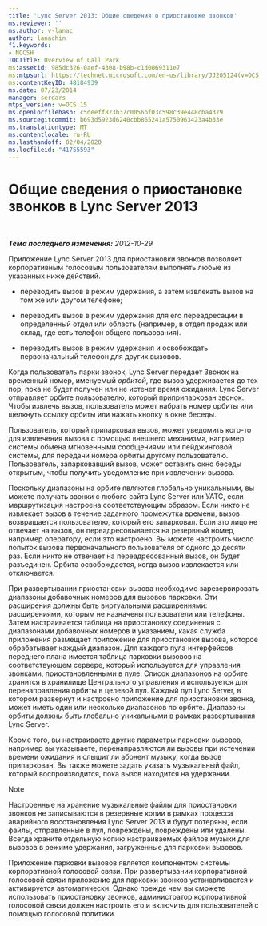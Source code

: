 ```yaml
---
title: 'Lync Server 2013: Общие сведения о приостановке звонков'
ms.reviewer: ''
ms.author: v-lanac
author: lanachin
f1.keywords:
- NOCSH
TOCTitle: Overview of Call Park
ms:assetid: 985dc326-0aef-4308-b98b-c1d0069311e7
ms:mtpsurl: https://technet.microsoft.com/en-us/library/JJ205124(v=OCS.15)
ms:contentKeyID: 48184939
ms.date: 07/23/2014
manager: serdars
mtps_version: v=OCS.15
ms.openlocfilehash: c5deeff873b37c0056bf03c598c39e448cba4379
ms.sourcegitcommit: b693d5923d6240cbb865241a5750963423a4b33e
ms.translationtype: MT
ms.contentlocale: ru-RU
ms.lasthandoff: 02/04/2020
ms.locfileid: "41755593"
---
```

<div data-xmlns="http://www.w3.org/1999/xhtml">

<div class="topic" data-xmlns="http://www.w3.org/1999/xhtml" data-msxsl="urn:schemas-microsoft-com:xslt" data-cs="http://msdn.microsoft.com/en-us/">

<div data-asp="http://msdn2.microsoft.com/asp">

# <a name="overview-of-call-park-in-lync-server-2013"></a>Общие сведения о приостановке звонков в Lync Server 2013

</div>

<div id="mainSection">

<div id="mainBody">

<span> </span>

_**Тема последнего изменения:** 2012-10-29_

Приложение Lync Server 2013 для приостановки звонков позволяет корпоративным голосовым пользователям выполнять любые из указанных ниже действий.

  - переводить вызов в режим удержания, а затем извлекать вызов на том же или другом телефоне;

  - переводить вызов в режим удержания для его переадресации в определенный отдел или область (например, в отдел продаж или склад, где есть телефон общего пользования).

  - переводить вызов в режим удержания и освобождать первоначальный телефон для других вызовов.

Когда пользователь парки звонок, Lync Server передает Звонок на временный номер, именуемый *орбитой*, где вызов удерживается до тех пор, пока не будет получен или не истечет время ожидания. Lync Server отправляет орбите пользователю, который приприпаркован звонок. Чтобы извлечь вызов, пользователь может набрать номер орбиты или щелкнуть ссылку орбиты или нажать кнопку в окне беседы.

Пользователь, который припарковал вызов, может уведомить кого-то для извлечения вызова с помощью внешнего механизма, например системы обмена мгновенными сообщениями или пейджинговой системы, для передачи номера орбиты другому пользователю. Пользователь, запарковавший вызов, может оставить окно беседы открытым, чтобы получить уведомление при извлечении вызова.

Поскольку диапазоны на орбите являются глобально уникальными, вы можете получать звонки с любого сайта Lync Server или УАТС, если маршрутизация настроена соответствующим образом. Если никто не извлекает вызов в течение заданного промежутка времени, вызов возвращается пользователю, который его запарковал. Если это лицо не отвечает на вызов, он переадресовывается на резервный номер, например оператору, если это настроено. Вы можете настроить число попыток вызова первоначального пользователя от одного до десяти раз. Если никто не отвечает на переадресованный вызов, он будет разъединен. Орбита освобождается, когда вызов извлекается или отключается.

При развертывании приостановки вызова необходимо зарезервировать диапазоны добавочных номеров для вызовов парковки. Эти расширения должны быть виртуальными расширениями: расширениями, которым не назначены пользователи или телефоны. Затем настраивается таблица на приостановку соединения с диапазонами добавочных номеров и указанием, какая служба приложения размещает приложение для приостановки вызова, которое обрабатывает каждый диапазон. Для каждого пула интерфейсов переднего плана имеется таблица парковки вызовов на соответствующем сервере, который используется для управления звонками, приостановленными в пуле. Список диапазонов на орбите хранится в хранилище Центрального управления и используется для перенаправления орбиты в целевой пул. Каждый пул Lync Server, в котором развернут и настроено приложение для приостановки звонка, может иметь один или несколько диапазонов по орбите. Диапазоны орбиты должны быть глобально уникальными в рамках развертывания Lync Server.

Кроме того, вы настраиваете другие параметры парковки вызовов, например вы указываете, перенаправляются ли вызовы при истечении времени ожидания и слышит ли абонент музыку, когда вызов припаркован. Вы также можете задать указать музыкальный файл, который воспроизводится, пока вызов находится на удержании.

<div>


> [!NOTE]  
> Настроенные на хранение музыкальные файлы для приостановки звонков не записываются в резервные копии в рамках процесса аварийного восстановления Lync Server 2013 и будут потеряны, если файлы, отправленные в пул, повреждены, повреждены или удалены. Всегда храните отдельную копию настраиваемых файлов музыки для вызовов в режиме удержания, загруженные для парковки вызовов.



</div>

Приложение парковки вызовов является компонентом системы корпоративной голосовой связи. При развертывании корпоративной голосовой связи приложение для парковки звонков устанавливается и активируется автоматически. Однако прежде чем вы сможете использовать приостановку звонков, администратор корпоративной голосовой связи должен настроить его и включить для пользователей с помощью голосовой политики.

</div>

<span> </span>

</div>

</div>

</div>

